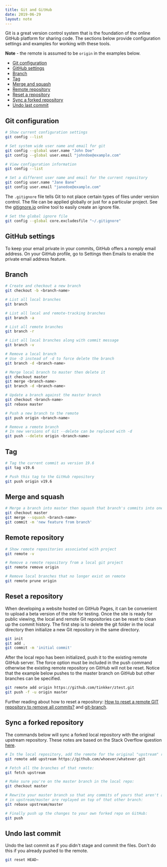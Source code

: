 ```yaml
---
title: Git and GitHub
date: 2019-06-29
layout: note
---
```


Git is a great version control system that is the foundation of the online
GitHub platform for sharing code. The sections below provide configuration
settings and examples for working with these tools.

**Note** - the remote is assumed to be `origin` in the examples below.

- [Git configuration](#git-configuration)
- [GitHub settings](#github-settings)
- [Branch](#branch)
- [Tag](#tag)
- [Merge and squash](#merge-and-squash)
- [Remote repository](#remote-repository)
- [Reset a repository](#reset-a-repository)
- [Sync a forked repository](#sync-a-forked-repository)
- [Undo last commit](#undo-last-commit)

## Git configuration

```bash
# Show current configuration settings
git config --list

# Set system wide user name and email for git
git config --global user.name "John Doe"
git config --global user.email "johndoe@example.com"

# View configuration information
git config --list

# Set a different user name and email for the current repository
git config user.name "Jane Bane"
git config user.email "janedoe@example.com"
```

The `.gitignore` file tells Git to not place certain types of files under version control. The file can be applied globally or just for a particular project. See the [gitignore.io](https://www.gitignore.io) online tool to easily create an ignore file.

```bash
# Set the global ignore file
git config --global core.excludesfile "~/.gitignore"
```

## GitHub settings

To keep your email private in your commits, GitHub offers a noreply email address. On your GitHub profile, go to Settings then Emails to enable the private email address feature.

## Branch

```bash
# Create and checkout a new branch
git checkout -b <branch-name>

# List all local branches
git branch

# List all local and remote-tracking branches
git branch -a

# List all remote branches
git branch -r

# List all local branches along with commit message
git branch -v

# Remove a local branch
# Use -D instead of -d to force delete the branch
git branch -d <branch-name>

# Merge local branch to master then delete it
git checkout master
git merge <branch-name>
git branch -d <branch-name>

# Update a branch against the master branch
git checkout <branch-name>
git rebase master

# Push a new branch to the remote
git push origin <branch-name>

# Remove a remote branch
# In new versions of Git --delete can be replaced with -d
git push --delete origin <branch-name>
```

## Tag

```bash
# Tag the current commit as version 19.6
git tag v19.6

# Push this tag to the GitHub repository
git push origin v19.6
```

## Merge and squash

```bash
# Merge a branch into master then squash that branch's commits into one commit message
git checkout master
git merge --squash <branch-name>
git commit -m 'new feature from branch'
```

## Remote repository

```bash
# Show remote repositories associated with project
git remote -v

# Remove a remote repository from a local git project
git remote remove origin

# Remove local branches that no longer exist on remote
git remote prune origin
```

## Reset a repository

When developing a website hosted on GitHub Pages, it can be convenient to upload a beta version of the site for testing. Once the site is ready for public viewing, the local and remote Git repositories can be reset to clean up the commit history. The first step is to delete the git folder in the local directory then initialize a new Git repository in the same directory.

```bash
git init
git add .
git commit -m 'initial commit'
```

After the local repo has been initialized, push it to the existing remote GitHub server. The force option must be included in the push command otherwise the existing remote repository on GitHub will not be reset. Notice that the example below pushes to the master branch on GitHub but other branches can be specified.

```bash
git remote add origin https://github.com/tinkker/ztest.git
git push -f -u origin master
```

Further reading about how to reset a repository: [How to reset a remote GIT repository to remove all commits?](http://stackoverflow.com/questions/2006172/how-to-reset-a-remote-git-repository-to-remove-all-commits) and [git-branch](http://git-scm.com/docs/git-branch).

## Sync a forked repository

The commands below will sync a forked local repository with the original upstream repository. These notes are based on the Stack Overflow question [here](https://stackoverflow.com/questions/7244321/how-do-i-update-a-github-forked-repository).

```bash
# In the local repository, add the remote for the original "upstream" repo:
git remote add upstream https://github.com/whoever/whatever.git

# Fetch all the branches of that remote:
git fetch upstream

# Make sure you're on the master branch in the local repo:
git checkout master

# Rewrite your master branch so that any commits of yours that aren't already
# in upstream/master are replayed on top of that other branch:
git rebase upstream/master

# Finally push up the changes to your own forked repo on GitHub:
git push
```

## Undo last commit

Undo the last commit as if you didn't stage and commit the files. Don't do this if you already pushed to the remote.

```bash
git reset HEAD~
```
